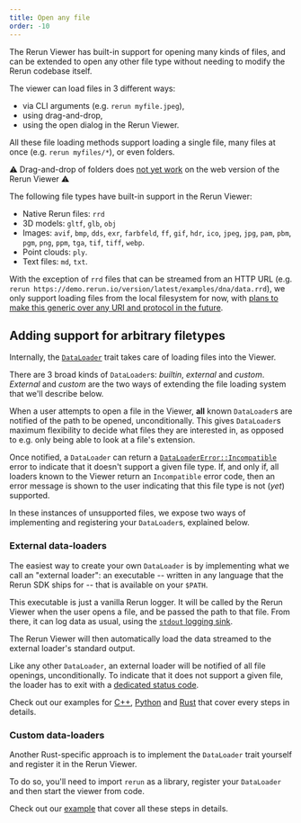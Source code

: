```yaml
---
title: Open any file
order: -10
---
```


The Rerun Viewer has built-in support for opening many kinds of files, and can be extended to open any other file type without needing to modify the Rerun codebase itself.

The viewer can load files in 3 different ways:
- via CLI arguments (e.g. `rerun myfile.jpeg`),
- using drag-and-drop,
- using the open dialog in the Rerun Viewer.

All these file loading methods support loading a single file, many files at once (e.g. `rerun myfiles/*`), or even folders.

⚠ Drag-and-drop of folders does [not yet work](https://github.com/rerun-io/rerun/issues/4528) on the web version of the Rerun Viewer ⚠

The following file types have built-in support in the Rerun Viewer:
- Native Rerun files: `rrd`
- 3D models: `gltf`, `glb`, `obj`
- Images: `avif`, `bmp`, `dds`, `exr`, `farbfeld`, `ff`, `gif`, `hdr`, `ico`, `jpeg`, `jpg`, `pam`, `pbm`, `pgm`, `png`, `ppm`, `tga`, `tif`, `tiff`, `webp`.
- Point clouds: `ply`.
- Text files: `md`, `txt`.

With the exception of `rrd` files that can be streamed from an HTTP URL (e.g. `rerun https://demo.rerun.io/version/latest/examples/dna/data.rrd`), we only support loading files from the local filesystem for now, with [plans to make this generic over any URI and protocol in the future](https://github.com/rerun-io/rerun/issues/4525).

## Adding support for arbitrary filetypes

Internally, the [`DataLoader`](https://docs.rs/re_data_source/latest/re_data_source/trait.DataLoader.html?speculative-link) trait takes care of loading files into the Viewer.

There are 3 broad kinds of `DataLoader`s: _builtin_, _external_ and _custom_.
_External_ and _custom_ are the two ways of extending the file loading system that we'll describe below.

When a user attempts to open a file in the Viewer, **all** known `DataLoader`s are notified of the path to be opened, unconditionally.
This gives `DataLoader`s maximum flexibility to decide what files they are interested in, as opposed to e.g. only being able to look at a file's extension.

Once notified, a `DataLoader` can return a [`DataLoaderError::Incompatible`](https://docs.rs/re_data_source/latest/re_data_source/enum.DataLoaderError.html#variant.Incompatible?speculative-link) error to indicate that it doesn't support a given file type.
If, and only if, all loaders known to the Viewer return an `Incompatible` error code, then an error message is shown to the user indicating that this file type is not (_yet_) supported.

In these instances of unsupported files, we expose two ways of implementing and registering your `DataLoader`s, explained below.

### External data-loaders

The easiest way to create your own `DataLoader` is by implementing what we call an "external loader": an executable -- written in any language that the Rerun SDK ships for -- that is available on your `$PATH`.

This executable is just a vanilla Rerun logger.
It will be called by the Rerun Viewer when the user opens a file, and be passed the path to that file.
From there, it can log data as usual, using the [`stdout` logging sink](../reference/sdk-operating-modes#standard-inputoutput).

The Rerun Viewer will then automatically load the data streamed to the external loader's standard output.

Like any other `DataLoader`, an external loader will be notified of all file openings, unconditionally.
To indicate that it does not support a given file, the loader has to exit with a [dedicated status code](https://docs.rs/rerun/latest/rerun/constant.EXTERNAL_DATA_LOADER_INCOMPATIBLE_EXIT_CODE.html?speculative-link).

Check out our examples for [C++](https://github.com/rerun-io/rerun/tree/main/examples/cpp/external_data_loader), [Python](https://github.com/rerun-io/rerun/tree/main/examples/python/external_data_loader) and [Rust](https://github.com/rerun-io/rerun/tree/main/examples/rust/external_data_loader) that cover every steps in details.

### Custom data-loaders

Another Rust-specific approach is to implement the `DataLoader` trait yourself and register it in the Rerun Viewer.

To do so, you'll need to import `rerun` as a library, register your `DataLoader` and then start the viewer from code.

Check out our [example](https://github.com/rerun-io/rerun/tree/main/examples/rust/custom_data_loader) that cover all these steps in details.
